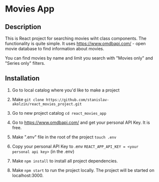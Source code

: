 # Movies App

## Description
This is React project for searching movies wiht class components.
The functionality is quite simple. It uses https://www.omdbapi.com/ - open movie database to find information about movies.

You can find movies by name and limit you search with "Movies only" and "Series only" filters.

## Installation
1. Go to local catalog where you'd like to make a project

2. Make `git clone https://github.com/stanislav-akolzin/react_movies_project.git`

3. Go to new project catalog `cd react_movies_app`

4. Go to https://www.omdbapi.com/ and get your personal API Key. It is free.

5. Make ".env" file in the root of the project `touch .env` 

6. Copy your personal API Key to .env `REACT_APP_API_KEY = <your personal api key>` (in the .env)

7. Make `npm install` to install all project dependencies.

8. Make `npm start` to run the project locally. The project will be started on localhost:3000.
